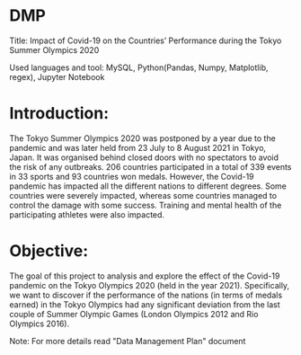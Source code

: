 # DMP 
Title: Impact of Covid-19 on the Countries’ Performance during the Tokyo Summer Olympics 2020

Used languages and tool: MySQL, Python(Pandas, Numpy, Matplotlib, regex), Jupyter Notebook

# Introduction:

The Tokyo Summer Olympics 2020 was postponed by a year due to the pandemic and was later held from 23 July to 8 August 2021 in Tokyo, Japan. It was organised behind closed doors with no spectators to avoid the risk of any outbreaks. 206 countries participated in a total of 339 events in 33 sports and 93 countries won medals.
However, the Covid-19 pandemic has impacted all the different nations to different degrees. Some countries were severely impacted, whereas some countries managed to control the damage with some success. Training and mental health of the participating athletes were also impacted.


# Objective: 
The goal of this project to analysis and explore the effect of the Covid-19 pandemic on the Tokyo
Olympics 2020 (held in the year 2021).
Specifically, we want to discover if the performance of the nations (in terms of medals earned) in the Tokyo Olympics had any significant deviation from the last couple of Summer Olympic Games (London Olympics 2012 and Rio Olympics 2016).


Note: For more details read "Data Management Plan" document
